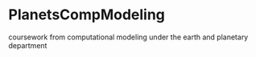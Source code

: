# PlanetsCompModeling
coursework from computational modeling under the earth and planetary department
